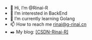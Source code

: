- 👋 Hi, I’m @Rinai-R
- 👀 I’m interested in BackEnd
- 🌱 I’m currently learning Golang
- 📫 How to reach me rinai@g-rinai.cn
- ✒️ My blog: [[CSDN-Rinai-R]](https://blog.csdn.net/qq_60409213?spm=1010.2135.3001.5421)
<!---
Rinai-R/Rinai-R is a ✨ special ✨ repository because its `README.md` (this file) appears on your GitHub profile.
You can click the Preview link to take a look at your changes.
--->

